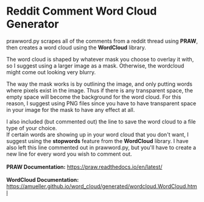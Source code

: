 # Reddit Comment Word Cloud Generator

prawword.py scrapes all of the comments from a reddit thread using **PRAW**, then creates a word cloud using the **WordCloud** library. </br>

The word cloud is shaped by whatever mask you choose to overlay it with, so I suggest using a larger image as a mask. Otherwise, the wordcloud might come out looking very blurry. </br>

The way the mask works is by outlining the image, and only putting words where pixels exist in the image. Thus if there is any transparent space, the empty space will become the background for the word cloud. For this reason, I suggest using PNG files since you have to have transparent space in your image for the mask to have any effect at all. </br> 

I also included (but commented out) the line to save the word cloud to a file type of your choice.</br>
If certain words are showing up in your word cloud that you don't want, I suggest using the **stopwords** feature from the **WordCloud** library. I have also left this line commented out in prawword.py, but you'll have to create a new line for every word you wish to comment out. </br> </br>
**PRAW Documentation:** https://praw.readthedocs.io/en/latest/ </br>
</br>
**WordCloud Documentation:** https://amueller.github.io/word_cloud/generated/wordcloud.WordCloud.html </br>
